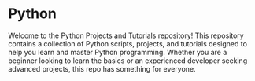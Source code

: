 # Python
Welcome to the Python Projects and Tutorials repository! This repository contains a collection of Python scripts, projects, and tutorials designed to help you learn and master Python programming. Whether you are a beginner looking to learn the basics or an experienced developer seeking advanced projects, this repo has something for everyone.
